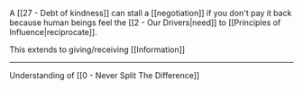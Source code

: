 A [[27 - Debt of kindness]] can stall a [[negotiation]] if you don't pay it back because human beings feel the [[2 - Our Drivers|need]] to [[Principles of Influence|reciprocate]].

This extends to giving/receiving [[Information]]

---

Understanding of [[0 - Never Split The Difference]]
